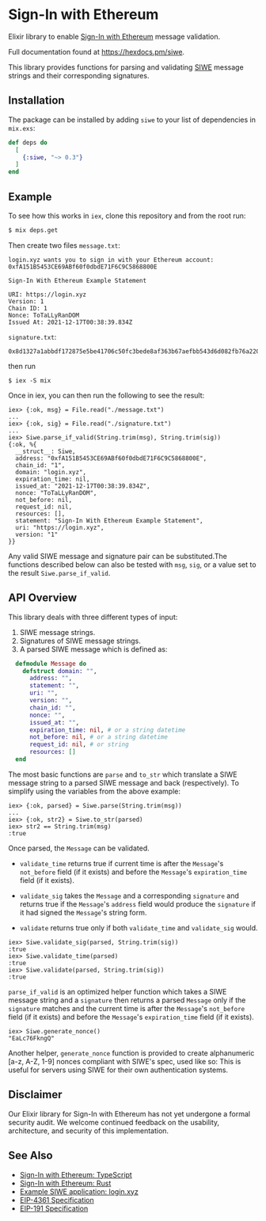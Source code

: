 # Sign-In with Ethereum 

Elixir library to enable [Sign-In with Ethereum](https://login.xyz) message validation.

Full documentation found at <https://hexdocs.pm/siwe>.

This library provides functions for parsing and validating [SIWE](hhttps://eips.ethereum.org/EIPS/eip-4361) message strings and their corresponding signatures.

## Installation

The package can be installed by adding `siwe` to your list of dependencies in `mix.exs`:

```elixir
def deps do
  [
    {:siwe, "~> 0.3"}
  ]
end
```
## Example

To see how this works in `iex`, clone this repository and from the root run:
```bash
$ mix deps.get
```

Then create two files
`message.txt`:
```
login.xyz wants you to sign in with your Ethereum account:
0xfA151B5453CE69ABf60f0dbdE71F6C9C5868800E

Sign-In With Ethereum Example Statement

URI: https://login.xyz
Version: 1
Chain ID: 1
Nonce: ToTaLLyRanDOM
Issued At: 2021-12-17T00:38:39.834Z
```

`signature.txt`:
```
0x8d1327a1abbdf172875e5be41706c50fc3bede8af363b67aefbb543d6d082fb76a22057d7cb6d668ceba883f7d70ab7f1dc015b76b51d226af9d610fa20360ad1c
```
then run 
```
$ iex -S mix
```
Once in iex, you can then run the following to see the result:
```
iex> {:ok, msg} = File.read("./message.txt")
...
iex> {:ok, sig} = File.read("./signature.txt")
...
iex> Siwe.parse_if_valid(String.trim(msg), String.trim(sig))
{:ok, %{
  __struct__: Siwe,
  address: "0xfA151B5453CE69ABf60f0dbdE71F6C9C5868800E",
  chain_id: "1",
  domain: "login.xyz",
  expiration_time: nil,
  issued_at: "2021-12-17T00:38:39.834Z",
  nonce: "ToTaLLyRanDOM",
  not_before: nil,
  request_id: nil,
  resources: [],
  statement: "Sign-In With Ethereum Example Statement",
  uri: "https://login.xyz",
  version: "1"
}}
```

Any valid SIWE message and signature pair can be substituted.The functions described below can also be tested with `msg`, `sig`, or a value set to the result `Siwe.parse_if_valid`.

## API Overview
This library deals with three different types of input:

1) SIWE message strings.
2) Signatures of SIWE message strings.
3) A parsed SIWE message which is defined as:

```elixir
  defmodule Message do
    defstruct domain: "",
      address: "",
      statement: "",
      uri: "",
      version: "",
      chain_id: "",
      nonce: "",
      issued_at: "",
      expiration_time: nil, # or a string datetime
      not_before: nil, # or a string datetime
      request_id: nil, # or string
      resources: []
  end
```

The most basic functions are `parse` and `to_str` which translate a SIWE message string to a parsed SIWE message and back (respectively). To simplify using the variables from the above example:

```
iex> {:ok, parsed} = Siwe.parse(String.trim(msg))
...
iex> {:ok, str2} = Siwe.to_str(parsed) 
iex> str2 == String.trim(msg)
:true
```

Once parsed, the `Message` can be validated. 

- `validate_time` returns true if current time is after the `Message`'s `not_before` field (if it exists) and before the `Message`'s `expiration_time` field (if it exists). 

- `validate_sig` takes the `Message` and a corresponding `signature` and returns true if the `Message`'s `address` field would produce the `signature` if it had signed the `Message`'s string form.

- `validate` returns true only if both `validate_time` and `validate_sig` would.

```
iex> Siwe.validate_sig(parsed, String.trim(sig))
:true
iex> Siwe.validate_time(parsed)
:true
iex> Siwe.validate(parsed, String.trim(sig))
:true
```

`parse_if_valid` is an optimized helper function which takes a SIWE message string and a `signature` then returns a parsed `Message` only if the `signature` matches and the current time is after the `Message`'s `not_before` field (if it exists) and before the `Message`'s `expiration_time` field (if it exists). 

```
iex> Siwe.generate_nonce()
"EaLc76FkngQ"
```

Another helper, `generate_nonce` function is provided to create alphanumeric [a-z, A-Z, 1-9] nonces compliant with SIWE's spec, used like so:
This is useful for servers using SIWE for their own authentication systems.
## Disclaimer 

Our Elixir library for Sign-In with Ethereum has not yet undergone a formal security 
audit. We welcome continued feedback on the usability, architecture, and security 
of this implementation.

## See Also

- [Sign-In with Ethereum: TypeScript](https://github.com/spruceid/siwe)
- [Sign-In with Ethereum: Rust](https://github.com/spruceid/siwe-rs)
- [Example SIWE application: login.xyz](https://login.xyz)
- [EIP-4361 Specification](https://eips.ethereum.org/EIPS/eip-4361)
- [EIP-191 Specification](https://eips.ethereum.org/EIPS/eip-191)
